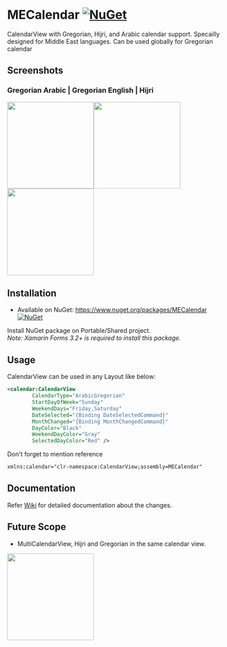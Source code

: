 # MECalendar [![NuGet](https://img.shields.io/badge/NuGet-v0.1.2-blue.svg)](https://www.nuget.org/packages/MECalendar/)

CalendarView with Gregorian, Hijri, and Arabic calendar support. Specailly designed for Middle East languages. Can be used globally for Gregorian calendar

## Screenshots
### Gregorian Arabic |  Gregorian English |     Hijri
<img src="https://preview.ibb.co/mbVEaq/Arabic-Greg.png" width="200" height="200" /><img src="https://preview.ibb.co/mqQSTA/Greg.png" width="200" height="200" /><img src="https://preview.ibb.co/mPeRMV/Arabic-Hijri.png" width="200" height="200" />

## Installation
* Available on NuGet: https://www.nuget.org/packages/MECalendar [![NuGet](https://img.shields.io/badge/NuGet-v0.1.2-blue.svg)](https://www.nuget.org/packages/MECalendar/)

Install NuGet package on Portable/Shared project.<br/>
*Note: Xamarin Forms 3.2+ is required to install this package.*

## Usage
CalendarView can be used in any Layout like below:
```xml
<calendar:CalendarView
        CalendarType="ArabicGregorian"
        StartDayOfWeek="Sunday"
        WeekendDays="Friday,Saturday"
        DateSelected="{Binding DateSelectedCommand}"
        MonthChanged="{Binding MonthChangedCommand}"
        DayColor="Black"
        WeekendDayColor="Gray"
        SelectedDayColor="Red" />
```
Don't forget to mention reference 
```xml
xmlns:calendar="clr-namespace:CalendarView;assembly=MECalendar"
```
## Documentation
Refer [Wiki](https://github.com/afzalali15/MECalendar/wiki) for detailed documentation about the changes.


## Future Scope
* MultiCalendarView, Hijri and Gregorian in the same calendar view.
<img src="https://image.ibb.co/j1ZgdV/Screen-Shot-2018-11-11-at-11-33-49-PM.png" width="200" height="200" />
